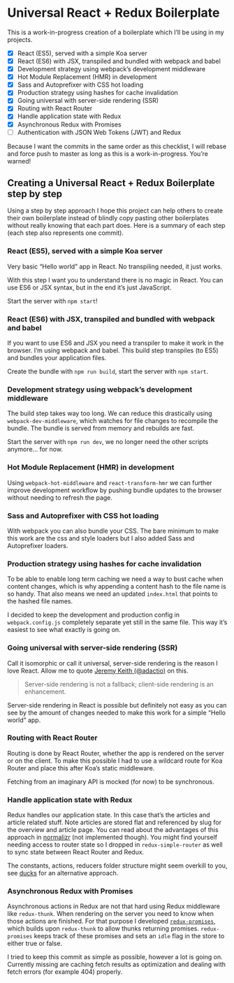 # Universal React + Redux Boilerplate

This is a work-in-progress creation of a boilerplate which I’ll be using in my projects.

- [x] React (ES5), served with a simple Koa server
- [x] React (ES6) with JSX, transpiled and bundled with webpack and babel
- [x] Development strategy using webpack’s development middleware
- [x] Hot Module Replacement (HMR) in development
- [x] Sass and Autoprefixer with CSS hot loading
- [x] Production strategy using hashes for cache invalidation
- [x] Going universal with server-side rendering (SSR)
- [x] Routing with React Router
- [x] Handle application state with Redux
- [x] Asynchronous Redux with Promises
- [ ] Authentication with JSON Web Tokens (JWT) and Redux

Because I want the commits in the same order as this checklist, I will rebase and force push to master as long as this is a work-in-progress. You’re warned!

## Creating a Universal React + Redux Boilerplate step by step

Using a step by step approach I hope this project can help others to create their own boilerplate instead of blindly copy pasting other boilerplates without really knowing that each part does. Here is a summary of each step (each step also represents one commit).

### React (ES5), served with a simple Koa server

Very basic “Hello world” app in React. No transpiling needed, it just works.

With this step I want you to understand there is no magic in React. You can use ES6 or JSX syntax, but in the end it’s just JavaScript.

Start the server with `npm start`!

### React (ES6) with JSX, transpiled and bundled with webpack and babel

If you want to use ES6 and JSX you need a transpiler to make it work in the browser. I’m using webpack and babel. This build step transpiles (to ES5) and bundles your application files.

Create the bundle with `npm run build`, start the server with `npm start`.

### Development strategy using webpack’s development middleware

The build step takes way too long. We can reduce this drastically using `webpack-dev-middleware`, which watches for file changes to recompile the bundle. The bundle is served from memory and rebuilds are fast.

Start the server with `npm run dev`, we no longer need the other scripts anymore... for now.

### Hot Module Replacement (HMR) in development

Using `webpack-hot-middleware` and `react-transform-hmr` we can further improve development workflow by pushing bundle updates to the browser without needing to refresh the page.

### Sass and Autoprefixer with CSS hot loading

With webpack you can also bundle your CSS. The bare minimum to make this work are the css and style loaders but I also added Sass and Autoprefixer loaders.

### Production strategy using hashes for cache invalidation

To be able to enable long term caching we need a way to bust cache when content changes, which is why appending a content hash to the file name is so handy. That also means we need an updated `index.html` that points to the hashed file names.

I decided to keep the development and production config in `webpack.config.js` completely separate yet still in the same file. This way it’s easiest to see what exactly is going on.

### Going universal with server-side rendering (SSR)

Call it isomorphic or call it universal, server-side rendering is the reason I love React. Allow me to quote [Jeremy Keith (@adactio)](https://adactio.com/journal/9963) on this.

> Server-side rendering is not a fallback; client-side rendering is an enhancement.

Server-side rendering in React is possible but definitely not easy as you can see by the amount of changes needed to make this work for a simple “Hello world” app.

### Routing with React Router

Routing is done by React Router, whether the app is rendered on the server or on the client. To make this possible I had to use a wildcard route for Koa Router and place this after Koa’s static middleware.

Fetching from an imaginary API is mocked (for now) to be synchronous.

### Handle application state with Redux

Redux handles our application state. In this case that’s the articles and article related stuff. Note articles are stored flat and referenced by slug for the overview and article page. You can read about the advantages of this approach in [normalizr](https://github.com/gaearon/normalizr) (not implemented though). You might find yourself needing access to router state so I dropped in `redux-simple-router` as well to sync state between React Router and Redux.

The constants, actions, reducers folder structure might seem overkill to you, see [ducks](https://github.com/erikras/ducks-modular-redux) for an alternative approach.


### Asynchronous Redux with Promises

Asynchronous actions in Redux are not that hard using Redux middleware like `redux-thunk`. When rendering on the server you need to know when those actions are finished. For that purpose I developed [`redux-promises`](https://github.com/CrocoDillon/redux-promises), which builds upon `redux-thunk` to allow thunks returning promises. `redux-promises` keeps track of these promises and sets an `idle` flag in the store to either true or false.

I tried to keep this commit as simple as possible, however a lot is going on. Currently missing are caching fetch results as optimization and dealing with fetch errors (for example 404) properly.
